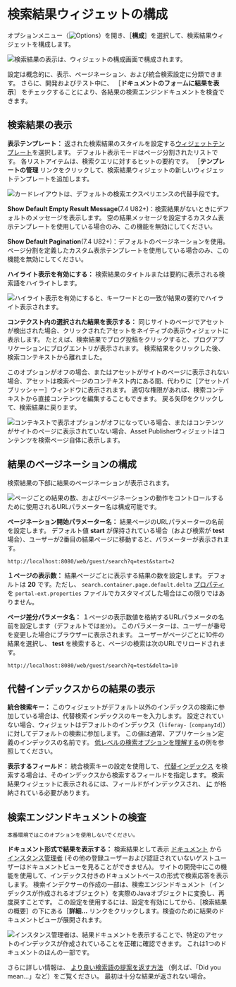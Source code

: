 # 検索結果ウィジェットの構成

オプションメニュー（![Options](../../../images/icon-app-options.png)）を開き、［**構成**］を選択して、検索結果ウィジェットを構成します。

![検索結果の表示は、ウィジェットの構成画面で構成されます。](./configuring-the-search-results-widget/images/02.png)

設定は概念的に、表示、ページネーション、および統合検索設定に分類できます。 さらに、開発およびテスト中に、 ［**ドキュメントのフォームに結果を表示**］ をチェックすることにより、各結果の検索エンジンドキュメントを検査できます。

## 検索結果の表示

**表示テンプレート：** 返された検索結果のスタイルを設定する[ウィジェットテンプレート](./../../../site-building/displaying-content/additional-content-display-options/styling-widgets-with-widget-templates.md)を選択します。 デフォルト表示モードはページ分割されたリストです。 各リストアイテムは、検索クエリに対するヒットの要約です。 ［**テンプレートの管理** リンクをクリックして、検索結果ウィジェットの新しいウィジェットテンプレートを追加します。

![カードレイアウトは、デフォルトの検索エクスペリエンスの代替手段です。 ](./configuring-the-search-results-widget/images/01.png)

**Show Default Empty Result Message**(7.4 U82+)：検索結果がないときにデフォルトのメッセージを表示します。 空の結果メッセージを設定するカスタム表示テンプレートを使用している場合のみ、この機能を無効にしてください。

**Show Default Pagination**(7.4 U82+)：デフォルトのページネーションを使用。 ページ分割を定義したカスタム表示テンプレートを使用している場合のみ、この機能を無効にしてください。

**ハイライト表示を有効にする：** 検索結果のタイトルまたは要約に表示される検索語をハイライトします。

![ハイライト表示を有効にすると、キーワードとの一致が結果の要約でハイライト表示されます。](./configuring-the-search-results-widget/images/03.png)

**コンテクスト内の選択された結果を表示する：** 同じサイトのページでアセットが検出された場合、クリックされたアセットをネイティブの表示ウィジェットに表示します。 たとえば、検索結果でブログ投稿をクリックすると、ブログアプリケーションにブログエントリが表示されます。 検索結果をクリックした後、検索コンテキストから離れました。

このオプションがオフの場合、またはアセットがサイトのページに表示されない場合、アセットは検索ページのコンテキスト内にある間、代わりに［アセットパブリッシャー］ウィンドウに表示されます。 適切な権限があれば、検索コンテキストから直接コンテンツを編集することもできます。 戻る矢印をクリックして、検索結果に戻ります。

![コンテキストで表示オプションがオフになっている場合、またはコンテンツがサイトのページに表示されていない場合、Asset Publisherウィジェットはコンテンツを検索ページ自体に表示します。](./configuring-the-search-results-widget/images/04.png)

## 結果のページネーションの構成

検索結果の下部に結果のページネーションが表示されます。

![ページごとの結果の数、およびページネーションの動作をコントロールするために使用されるURLパラメーター名は構成可能です。](./configuring-the-search-results-widget/images/06.png)

**ページネーション開始パラメーター名：** 結果ページのURLパラメーターの名前を設定します。 デフォルト値 **start** が保持されている場合（および検索が **test** 場合）、ユーザーが2番目の結果ページに移動すると、パラメーターが表示されます。

```
http://localhost:8080/web/guest/search?q=test&start=2
```

**１ページの表示数：** 結果ページごとに表示する結果の数を設定します。 デフォルトは **20** です。ただし、 `search.container.page.default.delta` [プロパティ](https://learn.liferay.com/reference/latest/en/dxp/propertiesdoc/portal.properties.html#Search%20Container) を `portal-ext.properties` ファイルでカスタマイズした場合はこの限りではありません。

**ページ差分パラメータ名：** １ページの表示数値を格納するURLパラメータの名前を設定します（デフォルトでは`差分`）。 このパラメーターは、ユーザーが番号を変更した場合にブラウザーに表示されます。 ユーザーがページごとに10件の結果を選択し、 **test** を検索すると、ページの検索は次のURLでリロードされます。

```
http://localhost:8080/web/guest/search?q=test&delta=10
```

## 代替インデックスからの結果の表示

**統合検索キー：** このウィジェットがデフォルト以外のインデックスの検索に参加している場合は、代替検索インデックスのキーを入力します。 設定されていない場合、ウィジェットはデフォルトのインデックス（`liferay-［companyId］`）に対してデフォルトの検索に参加します。 この値は通常、アプリケーション定義のインデックスの名前です。 [低レベルの検索オプションを理解する](understanding-low-level-search-options.md)の例を参照してください。

**表示するフィールド：** 統合検索キーの設定を使用して、 [代替インデックス](./understanding-low-level-search-options.md) を検索する場合は、そのインデックスから検索するフィールドを指定します。 検索結果ウィジェットに表示されるには、フィールドがインデックスされ、 [に](https://www.elastic.co/guide/en/elasticsearch/reference/8.8/mapping-store.html) が格納されている必要があります。

## 検索エンジンドキュメントの検査

```{warning}
本番環境ではこのオプションを使用しないでください。 
```

**ドキュメント形式で結果を表示する：** 検索結果として表示 [ドキュメント](../../developer-guide.md) から [インスタンス管理者](../../../users-and-permissions/roles-and-permissions/understanding-roles-and-permissions.md) (その他の登録ユーザーおよび認証されていないゲストユーザーはドキュメントビューを見ることができません)。 サイトの開発中にこの機能を使用して、インデックス付きのドキュメントベースの形式で検索応答を表示します。 検索インデクサーの作成の一部は、検索エンジンドキュメント（インデックスが作成されるオブジェクト）を実際のJavaオブジェクトに変換し、再度戻すことです。 この設定を使用するには、設定を有効にしてから、［検索結果の概要］の下にある［**詳細...** リンクをクリックします。検査のために結果のドキュメントビューが展開されます。

![インスタンス管理者は、結果ドキュメントを表示することで、特定のアセットのインデックスが作成されていることを正確に確認できます。 これは1つのドキュメントのほんの一部です。](./configuring-the-search-results-widget/images/05.png)

さらに詳しい情報は、 [より良い検索語の提案を返す方法](./enabling-search-suggestions.md) （例えば、「Did you mean...」など）をご覧ください。 最初は十分な結果が返されない場合。
